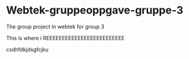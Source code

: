 # Webtek-gruppeoppgave-gruppe-3
The group project in webtek for group 3

This is where i REEEEEEEEEEEEEEEEEEEEEEEEE

csdhfdkjdsgfcjku